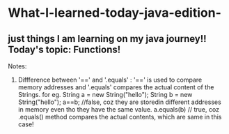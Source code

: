 # What-I-learned-today-java-edition-
just things I am learning on my java journey!! 
Today's topic: Functions!
----------------------------------------------------------------------------------------------------------------------------------------------------------------------------------
Notes:
1) Diffference between '==' and '.equals' :
'==' is used to compare memory addresses and '.equals' compares the actual content of the Strings.
for eg.
String a = new String("hello");
String b = new String("hello");
a==b; //false, coz they are storedin different addresses in memory even tho they have the same value.
a.equals(b) // true, coz .equals() method compares the actual contents, which are same in this case!
